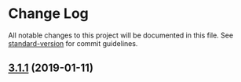 # Change Log

All notable changes to this project will be documented in this file. See [standard-version](https://github.com/conventional-changelog/standard-version) for commit guidelines.

## [3.1.1](https://github.com/nicecoders/nicecoders.github.io/compare/v3.1.0...v3.1.1) (2019-01-11)

